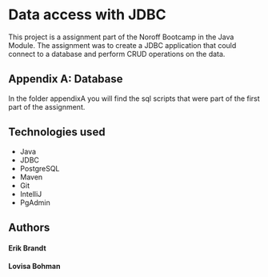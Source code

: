# Data access with JDBC

This project is a assignment part of the Noroff Bootcamp in the Java Module. 
The assignment was to create a JDBC application that could connect to a database and perform CRUD operations on the data. 

## Appendix A: Database
In the folder appendixA you will find the sql scripts that were part of the first part of the assignment.

## Technologies used
* Java
* JDBC
* PostgreSQL
* Maven
* Git
* IntelliJ
* PgAdmin


## Authors 
#### Erik Brandt
#### Lovisa Bohman
